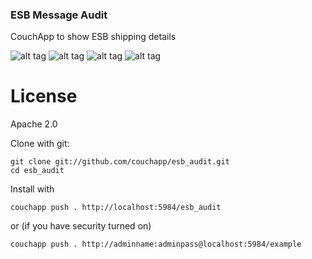 ### ESB Message Audit

CouchApp to show ESB shipping details



![alt tag](https://raw.github.com/cruzegoodin/esb_message_audit/master/_attachments/images/Page1.png)
![alt tag](https://raw.github.com/cruzegoodin/esb_message_audit/_attachments/images/Page2.png)
![alt tag](https://raw.github.com/cruzegoodin/esb_message_audit/_attachments/images/Page3.png)
![alt tag](https://raw.github.com/cruzegoodin/esb_message_audit/_attachments/images/Page4.png)

# License

Apache 2.0




Clone with git:

    git clone git://github.com/couchapp/esb_audit.git
    cd esb_audit

Install with 
    
    couchapp push . http://localhost:5984/esb_audit

or (if you have security turned on)

    couchapp push . http://adminname:adminpass@localhost:5984/example
  




